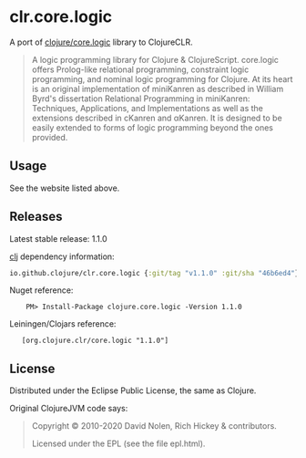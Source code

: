 # clr.core.logic

A port of [clojure/core.logic](https://github.com/clojure/core.logic) library to ClojureCLR.

> A logic programming library for Clojure & ClojureScript. core.logic offers Prolog-like relational programming, constraint logic programming, and nominal logic programming for Clojure. At its heart is an original implementation of miniKanren as described in William Byrd's dissertation Relational Programming in miniKanren: Techniques, Applications, and Implementations as well as the extensions described in cKanren and αKanren. It is designed to be easily extended to forms of logic programming beyond the ones provided.

## Usage

See the website listed above.

## Releases

Latest stable release: 1.1.0

[clj](https://clojure.org/guides/getting_started) dependency information:
```clojure
io.github.clojure/clr.core.logic {:git/tag "v1.1.0" :git/sha "46b6ed4"}
```


Nuget reference:

```
    PM> Install-Package clojure.core.logic -Version 1.1.0
```
	
Leiningen/Clojars reference:

```
   [org.clojure.clr/core.logic "1.1.0"]
```

## License


Distributed under the Eclipse Public License, the same as Clojure.


Original ClojureJVM code says:

> Copyright © 2010-2020 David Nolen, Rich Hickey & contributors.
>
> Licensed under the EPL (see the file epl.html).

